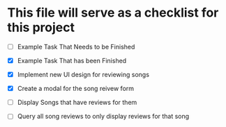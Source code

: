 # This file will serve as a checklist for this project

- [ ] Example Task That Needs to be Finished
- [x] Example Task That has been Finished

- [x] Implement new UI design for reviewing songs
- [x] Create a modal for the song reivew form
- [ ] Display Songs that have reviews for them 
- [ ] Query all song reviews to only display reviews for that song